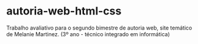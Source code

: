 # autoria-web-html-css
Trabalho avaliativo para o segundo bimestre de autoria web, site temático de Melanie Martinez. (3º ano - técnico integrado em informática)
